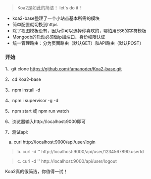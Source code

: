 >Koa2是如此的简洁！ let`s do it !

* koa2-base整理了一个小站点基本所需的模块
* 简单配置就切换到https
* 除了视图模板没有，因为你可以选择你喜欢的，哪怕用ES6的字符模板
* Mongodb的启动必须做ip加端口、身份权限认证
* 统一管理路由：分为页面路由（默认GET）和API路由（默认POST）

### 开始

1、git clone https://github.com/famanoder/Koa2-base.git

2、cd Koa2-base

3、npm install -d

4、npm i supervisor -g -d

5、npm start 或 npm run watch

6、浏览器输入http://localhost:9000即可

7、测试api:

  &nbsp;&nbsp;&nbsp;a. curl http://localhost:9000/api/user/login
  
   > b. curl -d '' http://localhost:9000/api/user/1234567890.userId
  
  > c. curl -d '' http://localhost:9000/api/user/logout
  





Koa2真的很简洁，你值得一试！
